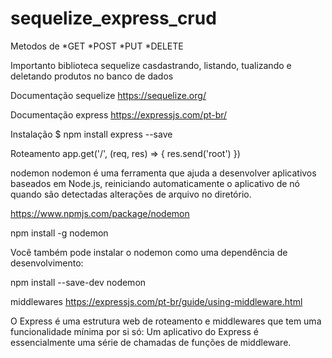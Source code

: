# sequelize_express_crud
Metodos de
*GET
*POST
*PUT
*DELETE

Importanto biblioteca sequelize
casdastrando, listando, tualizando e deletando produtos no banco de dados

Documentação sequelize
https://sequelize.org/

Documentação express
https://expressjs.com/pt-br/

Instalação 
$ npm install express --save

Roteamento
app.get('/', (req, res) => {
  res.send('root')
})

nodemon
nodemon é uma ferramenta que ajuda a desenvolver aplicativos baseados em Node.js, reiniciando automaticamente o aplicativo de nó quando são detectadas alterações de arquivo no diretório.

https://www.npmjs.com/package/nodemon

npm install -g nodemon

Você também pode instalar o nodemon como uma dependência de desenvolvimento:

npm install --save-dev nodemon 

middlewares
https://expressjs.com/pt-br/guide/using-middleware.html

O Express é uma estrutura web de roteamento e middlewares que tem uma funcionalidade mínima por si só: Um aplicativo do Express é essencialmente uma série de chamadas de funções de middleware.


